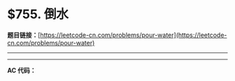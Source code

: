 # $755. 倒水

**题目链接：**[https://leetcode-cn.com/problems/pour-water](https://leetcode-cn.com/problems/pour-water)

---

<Cards card="leetcode_755_pour-water"></Cards>

---

**AC 代码：**

```java

```